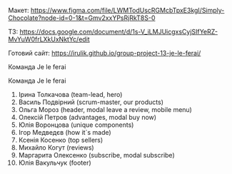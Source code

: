 Макет: https://www.figma.com/file/LWMTodUscRGMcbTpxE3kgI/Simply-Chocolate?node-id=0-1&t=Gmv2xxYPsRjRkT8S-0

ТЗ: https://docs.google.com/document/d/1s-V_iLMJUicgxsCyjSIfYeRZ-MvYuW0frLXkUxNktYc/edit

Готовий сайт: https://irulik.github.io/group-project-13-je-le-ferai/

Команда Je le ferai


Команда Je le ferai
  1. Ірина Толкачова (team-lead, hero)
  2. Василь Подвірний (scrum-master, our products)
  3. Ольга Мороз (header, modal leave a review, mobile menu)
  4. Олексій Петров (advantages, modal buy now)
  5. Юлія Воронцова (unique components)
  6. Ігор Медведєв (how it`s made)
  7. Ксенія Косенко (top sellers)
  8. Михайло Когут (reviews)
  9. Маргарита Олексенко (subscribe, modal subscribe)
  10. Юлія Вакульчук (footer)